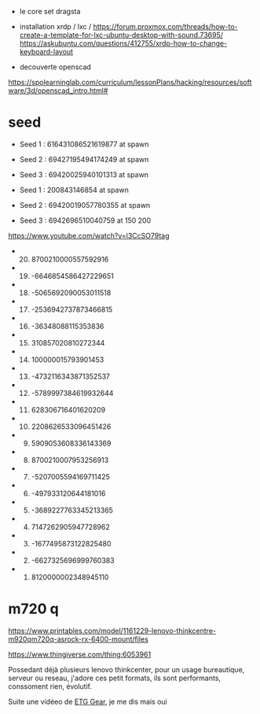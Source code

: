 - le core set dragsta

- installation xrdp / lxc / 
	https://forum.proxmox.com/threads/how-to-create-a-template-for-lxc-ubuntu-desktop-with-sound.73695/
	https://askubuntu.com/questions/412755/xrdp-how-to-change-keyboard-layout

- decouverte openscad

https://spolearninglab.com/curriculum/lessonPlans/hacking/resources/software/3d/openscad_intro.html#


# seed
- Seed 1 : 616431086521619877 at spawn
- Seed 2 : 69427195494174249 at spawn
- Seed 3 : 69420025940101313 at spawn

- Seed 1 : 200843146854 at spawn
- Seed 2 : 69420019057780355 at spawn
- Seed 3 : 6942696510040759 at 150 200

https://www.youtube.com/watch?v=l3CcSO79tag
- 20. 8700210000557592916
- 19. -6646854586427229651
- 18. -5065692090053011518
- 17. -2536942737873466815
- 16. -36348088115353836
- 15. 310857020810272344
- 14. 100000015793901453
- 13. -4732116343871352537
- 12. -5789997384619932644
- 11. 628306716401620209
- 10. 2208626533096451426
- 9. 5909053608336143369
- 8. 8700210007953256913
- 7. -5207005594169711425
- 6. -497933120644181016
- 5. -3689227763345213365
- 4. 7147262905947728962
- 3. -1677495873122825480
- 2. -6627325696999760383
- 1. 8120000002348945110


# m720 q
https://www.printables.com/model/1161229-lenovo-thinkcentre-m920qm720q-asrock-rx-6400-mount/files

https://www.thingiverse.com/thing:6053961

Possedant déjà plusieurs lenovo thinkcenter, pour un usage bureautique, serveur ou reseau, j'adore ces petit formats, ils sont performants, conssoment rien, évolutif. 

Suite une vidéeo de [ETG Gear](https://www.youtube.com/watch?v=jrzvkyytwts), je me dis mais oui